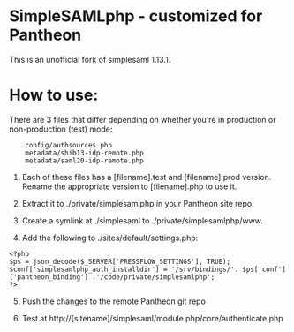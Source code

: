 SimpleSAMLphp - customized for Pantheon
=============

This is an unofficial fork of simplesaml 1.13.1. 

How to use:
===========

There are 3 files that differ depending on whether you're in production or non-production (test) mode:
```
	config/authsources.php
	metadata/shib13-idp-remote.php
	metadata/saml20-idp-remote.php
```

1. Each of these files has a [filename].test and [filename].prod version. Rename the appropriate version to [filename].php to use it. 

2. Extract it to ./private/simplesamlphp in your Pantheon site repo.

3. Create a symlink at ./simplesaml to ./private/simplesamlphp/www. 

4. Add the following to ./sites/default/settings.php:

```
<?php
$ps = json_decode($_SERVER['PRESSFLOW_SETTINGS'], TRUE);
$conf['simplesamlphp_auth_installdir'] = '/srv/bindings/'. $ps['conf']['pantheon_binding'] .'/code/private/simplesamlphp';
?>
```

5. Push the changes to the remote Pantheon git repo

6. Test at http://[sitename]/simplesaml/module.php/core/authenticate.php
